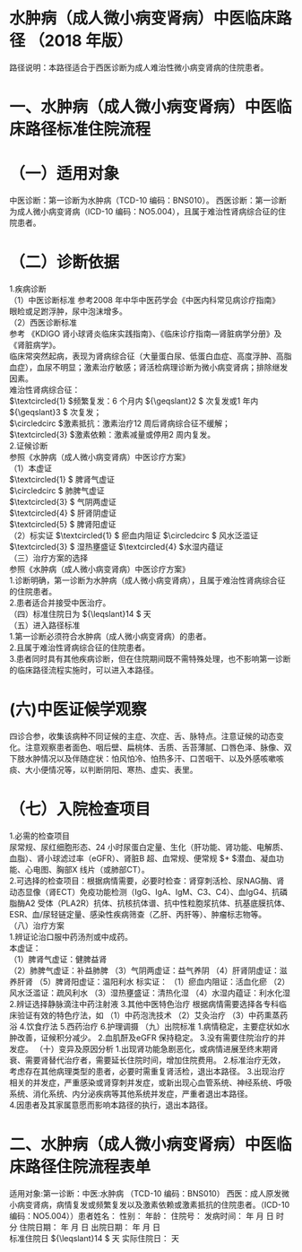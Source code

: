 # 水肿病（成人微小病变肾病）中医临床路径 （2018 年版）  
路径说明：本路径适合于西医诊断为成人难治性微小病变肾病的住院患者。  
#     一、水肿病（成人微小病变肾病）中医临床路径标准住院流程  
# （一）适用对象  
中医诊断：第一诊断为水肿病（TCD-10 编码：BNS010）。 西医诊断：第一诊断为成人微小病变肾病（ICD-10 编码：NO5.004），且属于难治性肾病综合征的住院患者。  
# （二）诊断依据  
1.疾病诊断  
（1）中医诊断标准 参考2008 年中华中医药学会《中医内科常见病诊疗指南》  
眼睑或足跗浮肿，尿中泡沫增多。  
（2）西医诊断标准  
参考 《KDIGO 肾小球肾炎临床实践指南》、《临床诊疗指南—肾脏病学分册》及 《肾脏病学》。  
临床常突然起病，表现为肾病综合征（大量蛋白尿、低蛋白血症、高度浮肿、高脂血症），血尿不明显；激素治疗敏感；肾活检病理诊断为微小病变肾病；排除继发因素。  
难治性肾病综合征：  
$\textcircled{1} $频繁复发：6 个月内 ${\geqslant}2 $ 次复发或1 年内 ${\geqslant}3 $ 次复发；  
$\circledcirc $激素抵抗：激素治疗12 周后肾病综合征不缓解；  
$\textcircled{3} $激素依赖：激素减量或停用2 周内复发。  
2.证候诊断  
参照《水肿病（成人微小病变肾病）中医诊疗方案》  
（1）本虚证  
$\textcircled{1} $ 脾肾气虚证  
$\circledcirc $ 肺脾气虚证  
$\textcircled{3} $ 气阴两虚证  
$\textcircled{4} $ 肝肾阴虚证  
$\textcircled{5} $ 脾肾阳虚证  
（2）标实证 $\textcircled{1} $ 瘀血内阻证  $\circledcirc $ 风水泛滥证  $\textcircled{3} $ 湿热壅盛证  $\textcircled{4} $水湿内蕴证  
（三）治疗方案的选择  
参照《水肿病（成人微小病变肾病）中医诊疗方案》  
1.诊断明确，第一诊断为水肿病（成人微小病变肾病），且属于难治性肾病综合征的住院患者。  
2.患者适合并接受中医治疗。  
（四）标准住院日为 ${\leqslant}14 $ 天  
（五）进入路径标准  
1.第一诊断必须符合水肿病（成人微小病变肾病）的患者。  
2.且属于难治性肾病综合征的住院患者。  
3.患者同时具有其他疾病诊断，但在住院期间既不需特殊处理，也不影响第一诊断的临床路径流程实施时，可以进入本路径。  
# (六)中医证候学观察  
四诊合参，收集该病种不同证候的主症、次症、舌、脉特点。注意证候的动态变化。注意观察患者面色、咽后壁、扁桃体、舌质、舌苔薄腻、口唇色泽、脉像、双下肢水肿情况以及伴随症状：怕风怕冷、怕热多汗、口苦咽干、以及外感咳嗽咳痰、大小便情况等，以判断阴阳、寒热、虚实、表里。  
# （七）入院检查项目  
1.必需的检查项目  
尿常规、尿红细胞形态、24 小时尿蛋白定量、生化（肝功能、肾功能、电解质、血脂）、肾小球滤过率（eGFR）、肾脏B 超、血常规、便常规 $+ $潜血、凝血功能、心电图、胸部X 线片（或肺部CT）。  
2.可选择的检查项目：根据病情需要，必要时检查：肾穿刺活检、尿NAG酶、肾动态显像（肾ECT）免疫功能检测（IgG、IgA、IgM、C3、C4）、血IgG4、抗磷脂酶A2 受体（PLA2R）抗体、抗核抗体谱、抗中性粒胞浆抗体、抗基底膜抗体、ESR、血/尿轻链定量、感染性疾病筛查（乙肝、丙肝等）、肿瘤标志物等。  
（八）治疗方案  
1.辨证论治口服中药汤剂或中成药。  
本虚证：  
（1）脾肾气虚证：健脾益肾  
（2）肺脾气虚证：补益肺脾 （3）气阴两虚证：益气养阴 （4）肝肾阴虚证：滋养肝肾 （5）脾肾阳虚证：温阳利水 标实证： （1）瘀血内阻证：活血化瘀  （2）风水泛滥证：疏风利水 （3）湿热壅盛证：清热化湿 （4）水湿内蕴证：利水化湿 2.辨证选择静脉滴注中药注射液  3.其他中医特色治疗 根据病情需要选择各专科临床验证有效的特色疗法，如 （1）中药泡洗技术 （2）艾灸治疗 （3）中药熏蒸药浴 4.饮食疗法 5.西药治疗  6.护理调摄  （九）出院标准 1.病情稳定，主要症状如水肿改善，证候积分减少。 2.血肌酐及eGFR 保持稳定。 3.没有需要住院治疗的并发症。 （十）变异及原因分析 1.出现肾功能急剧恶化，或病情进展至终末期肾衰、需要肾替代治疗者，需要延长住院时间，增加住院费用。 2.标准治疗无效，考虑存在其他病理类型的患者，必要时需重复肾活检，退出本路径。 3.出现治疗相关的并发症，严重感染或肾穿刺并发症，或新出现心血管系统、神经系统、呼吸系统、消化系统、内分泌疾病等其他系统并发症，严重者退出本路径。  
4.因患者及其家属意愿而影响本路径的执行，退出本路径。  
# 二、水肿病（成人微小病变肾病）中医临床路径住院流程表单  
适用对象:第一诊断：中医:水肿病 （TCD-10 编码：BNS010）  西医：成人原发微小病变肾病，病情复发或频繁复发以及激素依赖或激素抵抗的住院患者。（ICD-10 编码：NO5.004））患者姓名：      性别：     年龄：   住院号：       发病时间：   年  月  日  时  分 住院日期：   年  月  日 出院日期：   年  月   日  
标准住院日 ${\leqslant}14 $ 天                 实际住院日：       天  